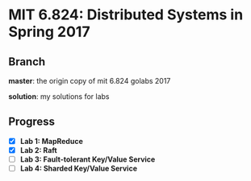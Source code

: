 # MIT 6.824: Distributed Systems in Spring 2017

## Branch

**master**: the origin copy of mit 6.824 golabs 2017

**solution**: my solutions for labs

## Progress
- [x] **Lab 1: MapReduce**
- [x] **Lab 2: Raft**
- [ ] **Lab 3: Fault-tolerant Key/Value Service**
- [ ] **Lab 4: Sharded Key/Value Service**